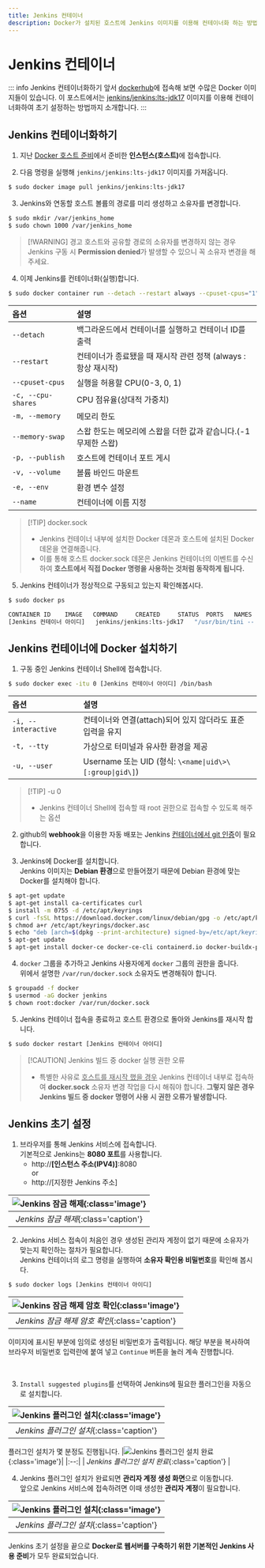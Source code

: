 ```yaml
---
title: Jenkins 컨테이너
description: Docker가 설치된 호스트에 Jenkins 이미지를 이용해 컨테이너화 하는 방법을 소개합니다.
---
```


# Jenkins 컨테이너

::: info Jenkins 컨테이너화하기 앞서
[dockerhub](https://hub.docker.com/)에 접속해 보면 수많은 Docker 이미지들이 있습니다.
이 포스트에서는 [jenkins/jenkins:lts-jdk17](https://hub.docker.com/r/jenkins/jenkins) 이미지를 이용해 컨테이너화하여 초기 설정하는 방법까지 소개합니다.
:::

## Jenkins 컨테이너화하기

1. 지난 [Docker 호스트 준비](/programming/docker/webserver/host)에서 준비한 <b>인스턴스(호스트)</b>에 접속합니다.

2. 다음 명령을 실행해 `jenkins/jenkins:lts-jdk17` 이미지를 가져옵니다.

```sh
$ sudo docker image pull jenkins/jenkins:lts-jdk17
```

3. Jenkins와 연동할 호스트 볼륨의 경로를 미리 생성하고 소유자를 변경합니다.

```sh
$ sudo mkdir /var/jenkins_home
$ sudo chown 1000 /var/jenkins_home
```

> [!WARNING] 경고
> 호스트와 공유할 경로의 소유자를 변경하지 않는 경우 Jenkins 구동 시 **Permission denied**가 발생할 수 있으니 꼭 소유자 변경을 해주세요.

4. 이제 Jenkins를 컨테이너화(실행)합니다.

```sh
$ sudo docker container run --detach --restart always --cpuset-cpus="1" --cpu-shares="1024" --memory="1g" --memory-swap="1.5g" --publish 8080:8080 --volume /var/jenkins_home:/var/jenkins_home --volume /var/run/docker.sock:/var/run/docker.sock --env TZ=Asiz/Seoul --name jenkins jenkins/jenkins:lts-jdk17
```

| 옵션               | 설명                                                            |
| :----------------- | :-------------------------------------------------------------- |
| `--detach`         | 백그라운드에서 컨테이너를 실행하고 컨테이너 ID를 출력           |
| `--restart`        | 컨테이너가 종료됐을 때 재시작 관련 정책 (always : 항상 재시작)  |
| `--cpuset-cpus`    | 실행을 허용할 CPU(0-3, 0, 1)                                    |
| `-c, --cpu-shares` | CPU 점유율(상대적 가중치)                                       |
| `-m, --memory`     | 메모리 한도                                                     |
| `--memory-swap`    | 스왑 한도는 메모리에 스왑을 더한 값과 같습니다.(-1 무제한 스왑) |
| `-p, --publish`    | 호스트에 컨테이너 포트 게시                                     |
| `-v, --volume`     | 볼륨 바인드 마운트                                              |
| `-e, --env`        | 환경 변수 설정                                                  |
| `--name`           | 컨테이너에 이름 지정                                            |

> [!TIP] docker.sock
>
> - Jenkins 컨테이너 내부에 설치한 Docker 데몬과 호스트에 설치된 Docker 데몬을 연결해줍니다.
> - 이를 통해 호스트 docker.sock 데몬은 Jenkins 컨테이너의 이벤트를 수신하여 **호스트에서 직접 Docker 명령을 사용하는 것처럼 동작하게 됩니다.**

5. Jenkins 컨테이너가 정상적으로 구동되고 있는지 확인해봅시다.

```sh
$ sudo docker ps

CONTAINER ID    IMAGE   COMMAND     CREATED     STATUS  PORTS   NAMES
[Jenkins 컨테이너 아이디]   jenkins/jenkins:lts-jdk17   "/usr/bin/tini -- /u..."    10 seconds ago  up 15 seconds   0.0.0.0:8080->8080/tcp, :::8080->8080/tcp, 50000/tcp    jenkins
```

## Jenkins 컨테이너에 Docker 설치하기

1. 구동 중인 Jenkins 컨테이너 Shell에 접속합니다.

```sh
$ sudo docker exec -itu 0 [Jenkins 컨테이너 아이디] /bin/bash
```

| 옵션                | 설명                                                       |
| :------------------ | :--------------------------------------------------------- |
| `-i, --interactive` | 컨테이너와 연결(attach)되어 있지 않더라도 표준 입력을 유지 |
| `-t, --tty`         | 가상으로 터미널과 유사한 환경을 제공                       |
| `-u, --user`        | Username 또는 UID (형식: `\<name\|uid\>\[:group\|gid\]`)   |

> [!TIP] -u 0
>
> - Jenkins 컨테이너 Shell에 접속할 때 root 권한으로 접속할 수 있도록 해주는 옵션

2. github의 **webhook**을 이용한 자동 배포는 Jenkins <u>컨테이너에서 git 인증</u>이 필요합니다.

3. Jenkins에 Docker를 설치합니다.\
   Jenkins 이미지는 **Debian 환경**으로 만들어졌기 때문에 Debian 환경에 맞는 Docker를 설치해야 합니다.

```sh
$ apt-get update
$ apt-get install ca-certificates curl
$ install -m 0755 -d /etc/apt/keyrings
$ curl -fsSL https://download.docker.com/linux/debian/gpg -o /etc/apt/keyrings/docker.asc
$ chmod a+r /etc/apt/keyrings/docker.asc
$ echo "deb [arch=$(dpkg --print-architecture) signed-by=/etc/apt/keyrings/docker.asc] https://download.docker.com/linux/debian  $(. /etc/os-release && echo "$VERSION_CODENAME") stable" | tee /etc/apt/sources.list.d/docker.list > /dev/null
$ apt-get update
$ apt-get install docker-ce docker-ce-cli containerd.io docker-buildx-plugin docker-compose-plugin
```

4. `docker` 그룹을 추가하고 Jenkins 사용자에게 `docker` 그룹의 권한을 줍니다.\
   위에서 설명한 `/var/run/docker.sock` 소유자도 변경해줘야 합니다.

```sh
$ groupadd -f docker
$ usermod -aG docker jenkins
$ chown root:docker /var/run/docker.sock
```

5. Jenkins 컨테이너 접속을 종료하고 호스트 환경으로 돌아와 Jenkins를 재시작 합니다.

```sh
$ sudo docker restart [Jenkins 컨테이너 아이디]
```

> [!CAUTION] Jenkins 빌드 중 docker 실행 권한 오류
>
> - 특별한 사유로 <u>호스트를 재시작 했을 경우</u> Jenkins 컨테이너 내부로 접속하여 **docker.sock** 소유자 변경 작업을 다시 해줘야 합니다. **그렇지 않은 경우 Jenkins 빌드 중 docker 명령어 사용 시 권한 오류가 발생합니다.**

## Jenkins 초기 설정

1. 브라우저를 통해 Jenkins 서비스에 접속합니다.\
   기본적으로 Jenkins는 **8080 포트**를 사용합니다.
   - http://**[인스턴스 주소(IPV4)]**:8080\
     or
   - http://[지정한 Jenkins 주소]

| ![Jenkins 잠금 해제](./images/jenkins/jenkins03.webp){:class='image'} |
| :-------------------------------------------------------------------: |
|                 _Jenkins 잠금 해제_{:class='caption'}                 |

2. Jenkins 서비스 접속이 처음인 경우 생성된 관리자 계정이 없기 때문에 소유자가 맞는지 확인하는 절차가 필요합니다.\
   Jenkins 컨테이너의 로그 명령을 실행하여 **소유자 확인용 비밀번호**를 확인해 봅시다.

```sh
$ sudo docker logs [Jenkins 컨테이너 아이디]
```

| ![Jenkins 잠금 해제 암호 확인](./images/jenkins/jenkins01.webp){:class='image'} |
| :-----------------------------------------------------------------------------: |
|                 _Jenkins 잠금 해제 암호 확인_{:class='caption'}                 |

이미지에 표시된 부분에 임의로 생성된 비밀번호가 출력됩니다. 해당 부분을 복사하여 브라우저 비밀번호 입력란에 붙여 넣고 `Continue` 버튼을 눌러 계속 진행합니다.

<br />

3. `Install suggested plugins`를 선택하여 Jenkins에 필요한 플러그인을 자동으로 설치합니다.

| ![Jenkins 플러그인 설치](./images/jenkins/jenkins04.webp){:class='image'} |
| :-----------------------------------------------------------------------: |
|                 _Jenkins 플러그인 설치_{:class='caption'}                 |

플러그인 설치가 몇 분정도 진행됩니다.
|![Jenkins 플러그인 설치 완료](./images/jenkins/jenkins06.webp){:class='image'}|
|:--:|
| _Jenkins 플러그인 설치 완료_{:class='caption'} |

4. Jenkins 플러그인 설치가 완료되면 **관리자 계정 생성 화면**으로 이동합니다.\
   앞으로 Jenkins 서비스에 접속하려면 이때 생성한 **관리자 계정**이 필요합니다.

| ![Jenkins 플러그인 설치](./images/jenkins/jenkins07.webp){:class='image'} |
| :-----------------------------------------------------------------------: |
|                 _Jenkins 플러그인 설치_{:class='caption'}                 |

Jenkins 초기 설정을 끝으로 **Docker로 웹서버를 구축하기 위한 기본적인 Jenkins 사용 준비**가 모두 완료되었습니다.
